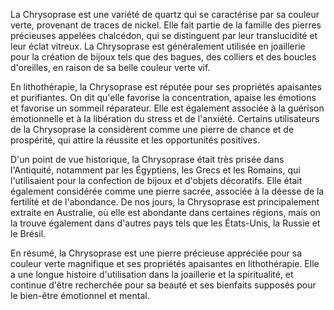La Chrysoprase est une variété de quartz qui se caractérise par sa couleur verte, provenant de traces de nickel. Elle fait partie de la famille des pierres précieuses appelées chalcédon, qui se distinguent par leur translucidité et leur éclat vitreux. La Chrysoprase est généralement utilisée en joaillerie pour la création de bijoux tels que des bagues, des colliers et des boucles d'oreilles, en raison de sa belle couleur verte vif.

En lithothérapie, la Chrysoprase est réputée pour ses propriétés apaisantes et purifiantes. On dit qu'elle favorise la concentration, apaise les émotions et favorise un sommeil réparateur. Elle est également associée à la guérison émotionnelle et à la libération du stress et de l'anxiété. Certains utilisateurs de la Chrysoprase la considèrent comme une pierre de chance et de prospérité, qui attire la réussite et les opportunités positives.

D'un point de vue historique, la Chrysoprase était très prisée dans l'Antiquité, notamment par les Égyptiens, les Grecs et les Romains, qui l'utilisaient pour la confection de bijoux et d'objets décoratifs. Elle était également considérée comme une pierre sacrée, associée à la déesse de la fertilité et de l'abondance. De nos jours, la Chrysoprase est principalement extraite en Australie, où elle est abondante dans certaines régions, mais on la trouve également dans d'autres pays tels que les États-Unis, la Russie et le Brésil.

En résumé, la Chrysoprase est une pierre précieuse appréciée pour sa couleur verte magnifique et ses propriétés apaisantes en lithothérapie. Elle a une longue histoire d'utilisation dans la joaillerie et la spiritualité, et continue d'être recherchée pour sa beauté et ses bienfaits supposés pour le bien-être émotionnel et mental.